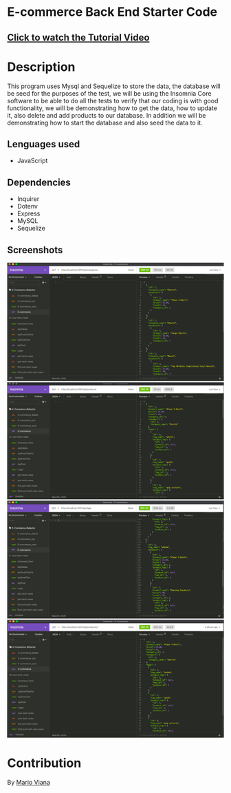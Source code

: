 # E-commerce Back End Starter Code


## [Click to watch the Tutorial Video]()


# Description
This program uses Mysql and Sequelize to store the data, the database will be seed for the purposes of the test, we will be using the Insomnia Core software to be able to do all the tests to verify that our coding is with good functionality, we will be demonstrating how to get the data, how to update it, also delete and add products to our database. In addition we will be demonstrating how to start the database and also seed the data to it.

## Lenguages used
* JavaScript

## Dependencies
* Inquirer
* Dotenv
* Express
* MySQL
* Sequelize

## Screenshots

![](assets/images/Categories.png)
![](assets/images/Products.png)
![](assets/images/Tags.png)
![](assets/images/Id_test.png)

# Contribution

By [Mario Viana](https://github.com/marioviana07/E-Commerce-Refactor)



